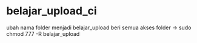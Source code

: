 # belajar_upload_ci

ubah nama folder menjadi belajar_upload
beri semua akses folder 
-> sudo chmod 777 -R belajar_upload
